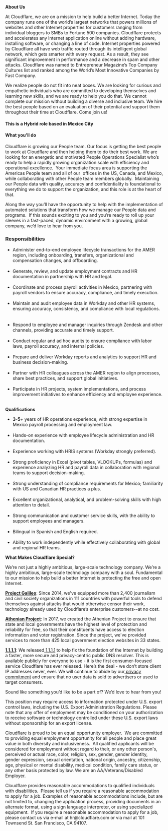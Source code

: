 <div class="content-intro">
	<div><strong>About Us</strong></div>
	<div>
		<p>At Cloudflare, we are on a mission to help build a better Internet. Today the company runs one of the world’s largest networks that powers millions of websites and other Internet properties for customers ranging from individual bloggers to SMBs to Fortune 500 companies. Cloudflare protects and accelerates any Internet application online without adding hardware, installing software, or changing a line of code. Internet properties powered by Cloudflare all have web traffic routed through its intelligent global network, which gets smarter with every request. As a result, they see significant improvement in performance and a decrease in spam and other attacks. Cloudflare was named to Entrepreneur Magazine’s Top Company Cultures list and ranked among the World’s Most Innovative Companies by Fast Company.&nbsp;</p>
		<p><span style="font-weight: 400;">We realize people do not fit into neat boxes. We are looking for curious and empathetic individuals who are committed to developing themselves and learning new skills, and we are ready to help you do that. We cannot complete our mission without building a diverse and inclusive team. We hire the best people based on an evaluation of their potential and support them throughout their time at Cloudflare. Come join us!&nbsp;</span></p>
	</div>
</div>
<h4><strong>This is a Hybrid role based in Mexico City</strong></h4>
<h4><strong>What you'll do</strong></h4>
<p>Cloudflare is growing our People team. Our focus is getting the best people to work at Cloudflare and then helping them to do their best work. We are looking for an energetic and motivated People Operations Specialist who’s ready to help a rapidly growing organization scale with efficiency and operational excellence.&nbsp; Your immediate focus area is supporting the Americas People team and all of our&nbsp; offices in the US, Canada, and Mexico, while collaborating with other People team members globally.&nbsp; Maintaining our People data with quality, accuracy and confidentiality is foundational to everything we do to support the organization, and this role is at the heart of that.&nbsp;&nbsp;</p>
<p>Along the way you’ll have the opportunity to help with the implementation of automated solutions that transform how we manage our People data and programs.&nbsp; If this sounds exciting to you and you’re ready to roll up your sleeves in a fast-paced, dynamic environment with a growing, global company, we’d love to hear from you.&nbsp;&nbsp;</p>
<h3><strong>Responsibilities</strong></h3>
<ul>
	<li>Administer end-to-end employee lifecycle transactions for the AMER region, including onboarding, transfers, organizational and compensation changes, and offboarding.<br><br></li>
	<li>Generate, review, and update employment contracts and HR documentation in partnership with HR and legal.<br><br></li>
	<li>Coordinate and process payroll activities in Mexico, partnering with payroll vendors to ensure accuracy, compliance, and timely execution.<br><br></li>
	<li>Maintain and audit employee data in Workday and other HR systems, ensuring accuracy, consistency, and compliance with local regulations.<br><br><br></li>
	<li>Respond to employee and manager inquiries through Zendesk and other channels, providing accurate and timely support.<br><br></li>
	<li>Conduct regular and ad hoc audits to ensure compliance with labor laws, payroll accuracy, and internal policies.<br><br></li>
	<li>Prepare and deliver Workday reports and analytics to support HR and business decision-making.<br><br></li>
	<li>Partner with HR colleagues across the AMER region to align processes, share best practices, and support global initiatives.<br><br></li>
	<li>Participate in HR projects, system implementations, and process improvement initiatives to enhance efficiency and employee experience.<br><br></li>
</ul>
<p><strong>Qualifications</strong></p>
<ul>
	<li><strong>3-5</strong>+ years of HR operations experience, with strong expertise in Mexico payroll processing and employment law.<br><br></li>
	<li>Hands-on experience with employee lifecycle administration and HR documentation.<br><br></li>
	<li>Experience working with HRIS systems (Workday strongly preferred).<br><br></li>
	<li>Strong proficiency in Excel (pivot tables, VLOOKUPs, formulas) and experience analyzing HR and payroll data in collaboration with regional teams to support decision-making.<br><br></li>
	<li>Strong understanding of compliance requirements for Mexico; familiarity with US and Canadian HR practices a plus.<br><br></li>
	<li>Excellent organizational, analytical, and problem-solving skills with high attention to detail.<br><br></li>
	<li>Strong communication and customer service skills, with the ability to support employees and managers.<br><br></li>
	<li>Bilingual in Spanish and English required.<br><br></li>
	<li>Ability to work independently while effectively collaborating with global and regional HR teams.</li>
</ul>
<div class="content-conclusion">
	<p><strong>What Makes Cloudflare Special?</strong></p>
	<p><span style="font-weight: 400;">We’re not just a highly ambitious, large-scale technology company. We’re a highly ambitious, large-scale technology company with a soul. Fundamental to our mission to help build a better Internet is protecting the free and open Internet.</span></p>
	<p><a href="https://blog.cloudflare.com/protecting-free-expression-online/"><strong>Project Galileo</strong></a><span style="font-weight: 400;">: Since 2014, we've equipped more than 2,400 journalism and civil society organizations in 111 countries with powerful tools to defend themselves against attacks that would otherwise censor their work, technology already used by Cloudflare’s enterprise customers--at no cost.</span></p>
	<p><strong><a href="https://www.cloudflare.com/athenian/">Athenian Project</a></strong><span style="font-weight: 400;">: In 2017, we created the Athenian Project to ensure that state and local governments have the highest level of protection and reliability for free, so that their constituents have access to election information and voter registration. Since the project, we've provided services to more than 425 local government election websites in 33 states.</span></p>
	<p><a href="https://1.1.1.1/"><strong>1.1.1.1</strong></a><span style="font-weight: 400;">: We released</span><a href="https://1.1.1.1/"> <span style="font-weight: 400;">1.1.1.1</span></a><span style="font-weight: 400;"> to help fix the foundation of the Internet by building a faster, more secure and privacy-centric public DNS resolver. This is available publicly for everyone to use - it is the first consumer-focused service Cloudflare has ever released. Here’s the deal - we don’t store client IP addresses never, ever. We will continue to abide by our</span><a href="https://developers.cloudflare.com/1.1.1.1/privacy/public-dns-resolver"> privacy commitment</a><span style="font-weight: 400;"> and ensure that no user data is sold to advertisers or used to target consumers.</span></p>
	<p><span style="font-weight: 400;">Sound like something you’d like to be a part of? We’d love to hear from you!</span></p>
	<p><span style="font-weight: 400;">This position may require access to information protected under U.S. export control laws, including the U.S. Export Administration Regulations. Please note that any offer of employment may be conditioned on your authorization to receive software or technology controlled under these U.S. export laws without sponsorship for an export license.</span></p>
	<p><span style="font-weight: 400;">Cloudflare is proud to be an equal opportunity employer. &nbsp;We are committed to providing equal employment opportunity for all people and place great value in both diversity and inclusiveness. &nbsp;All qualified applicants will be considered for employment without regard to their, or any other person's, perceived or actual</span> <span style="font-weight: 400;">race, color, religion, sex, gender, gender identity, gender expression, sexual orientation, national origin, ancestry, citizenship, age, physical or mental disability, medical condition, family care status, or any other basis protected by law. </span><span style="font-weight: 400;">We are an AA/Veterans/Disabled Employer.</span></p>
	<p><span style="font-weight: 400;">Cloudflare provides reasonable accommodations to qualified individuals with disabilities. &nbsp;Please tell us if you require a reasonable accommodation to apply for a job. Examples of reasonable accommodations include, but are not limited to, changing the application process, providing documents in an alternate format, using a sign language interpreter, or using specialized equipment. &nbsp;If you require a reasonable accommodation to apply for a job, please contact us via e-mail at </span><span style="font-weight: 400;">hr@cloudflare.com</span><span style="font-weight: 400;"> or via mail at 101 Townsend St. San Francisco, CA 94107.</span></p>
</div>